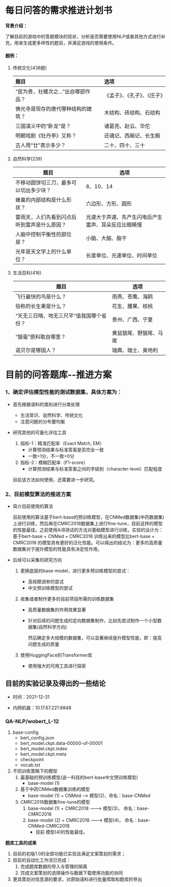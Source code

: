 # 每日问答的需求推进计划书

**背景介绍：**

了解目前的游戏中的答题模块的现状，分析是否需要使用NLP或者其他方式进行补充，用来生成更多样性的题目，并满足游戏的使用条件。

#### 题例：

1. 传统文化(438题)

   | 题目                                | 选项                         |
   | :---------------------------------- | :--------------------------- |
   | “民为贵，社稷次之...”出自哪部作品？ | 《孟子》、《孔子》、《庄子》 |
   | 佛光寺是现存的唐代哪种结构的建筑？  | 木结构、砖结构、石结构       |
   | 三国演义中的“卧龙”是？              | 诸葛亮、赵云、华佗           |
   | 明朝戏剧《牡丹亭》又称？            | 还魂记、西厢记、长生殿       |
   | 古人用“廿”表示多少？                | 二十、四十、三十             |

   

2. 自然科学(239)

   | 题目                                         | 选项                                                 |
   | -------------------------------------------- | ---------------------------------------------------- |
   | 不移动圆饼切三刀，最多可以切出多少块？       | 8、10、14                                            |
   | 蜂巢的内部结构是什么形状？                   | 六边形、方形、圆形                                   |
   | 雷雨天，人们先看到闪点后听到雷声是什么原因？ | 光速大于声速、先产生闪电后产生雷声、耳朵反应比眼睛慢 |
   | 人脑中控制平衡性的部位是？                   | 小脑、大脑、脑干                                     |
   | 光年是天文学上的什么单位？                   | 长度单位、光速单位、时间单位                         |

   

3. 生活百科(416)

   | 题目                                     | 选项                   |
   | ---------------------------------------- | ---------------------- |
   | 飞行最快的鸟是什么？                     | 雨燕、苍鹰、海鸥       |
   | 俗称的长生果是什么？                     | 花生、腰果、核桃       |
   | “天无三日晴、地无三尺平”值我国哪个省份？ | 贵州、广西、宁夏       |
   | “狼毫”原料取自哪里？                     | 黄鼠狼尾、野狼尾、马尾 |
   | 诺贝尔是哪国人？                         | 瑞典、瑞士、奥地利     |

   

   





# 目前的问答题库--推进方案



### 1、确定评估模型性能的测试数据集，具体方案为：

- 首先根据语料的类别进行分类处理

  - 生活常识、自然科学、传统文化
  - 注意问题的分布要均衡

- 研究其他的可量化评估工具

  1. 指标-1：精准匹配率（Exact Match, EM）
     - 计算预测结果与标准答案是否完全一致
     - 一致=1分，不一致=0分
  2. 指标-2：模糊匹配率（F1-score）
     - 计算预测结果与标准答案之间的字级别（character-level）匹配程度

  目前该方法如何使用，还需要进一步研究。





### 2、目前模型算法的推进方案

- 简介目前使用的算法

  目前使用的算法基于bert-base的预训练模型，在CNMed数据集(中药数据集)上进行训练，然后再在CMRC2018数据集上进行fine-tune，目前这样的模型的性能最佳。之前使用A/B测试的方法对基础模型进行训练，实验的设计为：基于bert-base + CNMed + CMRC2018 训练出来的模型比bert-base + CMRC2018 的模型具有更好的泛化性能。可以得出的结论为：更多的高质量数据集对于提升模型的性能具有决定性作用。

- 后续可以采集的研究方向

  1. 更换底层的base-model，进行更多预训练模型的尝试：

     - 高规模调参的尝试
     - 中文预训练模型的尝试

  2. 收集或者制作更多的目前项目所需的训练数据集

     - 高质量数据集的作用效果显著

     - 针对后续的问题生成的定向数据集制作，比如先尝试制作一个小型数据集(自然科学方向)

       然后确定多大规模的数据集，可以显著继续提升模型性能，即：提高问题生成的质量

  3. 使用HuggingFace的Transformer库

     - 使用强大的可用工具进行探索



## 目前的实验记录及得出的一些结论

- 时间：2021-12-31

- 内网机器：10.17.67.221:8848

### QA-NLP/wobert_L-12

1. base-config
   - bert_config.json
   - bert_model.ckpt.data-00000-of-00001
   - bert_model.ckpt.index
   - bert_model.ckpt.meta
   - checkpoint
   - vocab.txt
2. 不同训练策略下的模型
   1. 最基础的预训练模型(追一科技的bert-base中文预训练模型)
      - base-model   (1)
   2. 基于中药CNMed数据集训练的模型
      - base-model   (1)  +  CNMed    -->   模型(2)，命名：base-CNMed
   3. CMRC2018数据集fine-tune的模型
      1. base-model   (1)    +    CMRC2018  --->  模型(3)， 命名：base-CMRC2018
      2. base-model   (2)    +    CMRC2018  --->  模型(4)， 命名：base-CNMed-CMRC2018
         - 目前 模型(4)的性能最佳。



**题库工具的成果**

1. 目前的初版1.0的全部功能已实现且满足文案策划的需求；
2. 目前的自动化工作流已完成：
   1. 完成题库数据的导入与管理的隔离
   2. 完成文案策划的选择操作与数据下载使用功能的协同
3. 更具策划对信息源的要求，对原始语料进行批量爬取和题库的导出
